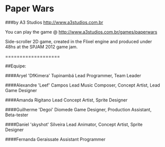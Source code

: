 Paper Wars
===================

###by A3 Studios <http://www.a3studios.com.br>


You can play the game @ <http://www.a3studios.com.br/games/paperwars>

Side-scroller 2D game, created in the Flixel engine and produced under 48hs at the SPJAM 2012 game jam.

===================

##Equipe:

####Aryel 'DfKimera' Tupinambá
Lead Programmer, Team Leader

####Alexandre 'Leef' Campos
Lead Music Composer, Concept Artist, Lead Game Designer

####Amanda Rigitano
Lead Concept Artist, Sprite Designer

####Guilherme 'Degoi' Diomede
Game Designer, Production Assistant, Beta-tester

####Daniel 'skyshot' Silveira
Lead Animator, Concept Artist, Sprite Designer

####Fernanda Geraissate
Assistant Programmer
